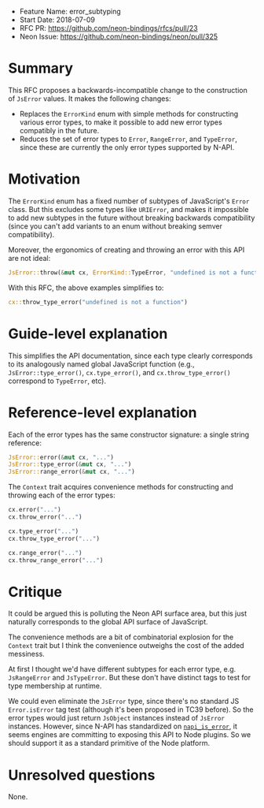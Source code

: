 - Feature Name: error_subtyping
- Start Date: 2018-07-09
- RFC PR: https://github.com/neon-bindings/rfcs/pull/23
- Neon Issue: https://github.com/neon-bindings/neon/pull/325

# Summary
[summary]: #summary

This RFC proposes a backwards-incompatible change to the construction of `JsError` values. It makes the following changes:
- Replaces the `ErrorKind` enum with simple methods for constructing various error types, to make it possible to add new error types compatibly in the future.
- Reduces the set of error types to `Error`, `RangeError`, and `TypeError`, since these are currently the only error types supported by N-API.

# Motivation
[motivation]: #motivation

The `ErrorKind` enum has a fixed number of subtypes of JavaScript's `Error` class. But this excludes some types like `URIError`, and makes it impossible to add new subtypes in the future without breaking backwards compatibility (since you can't add variants to an enum without breaking semver compatibility).

Moreover, the ergonomics of creating and throwing an error with this API are not ideal:

```rust
JsError::throw(&mut cx, ErrorKind::TypeError, "undefined is not a function")
```

With this RFC, the above examples simplifies to:

```rust
cx::throw_type_error("undefined is not a function")
```

# Guide-level explanation
[guide-level-explanation]: #guide-level-explanation

This simplifies the API documentation, since each type clearly corresponds to its analogously named global JavaScript function (e.g., `JsError::type_error()`, `cx.type_error()`, and `cx.throw_type_error()` correspond to `TypeError`, etc).


# Reference-level explanation
[reference-level-explanation]: #reference-level-explanation

Each of the error types has the same constructor signature: a single string reference:

```rust
JsError::error(&mut cx, "...")
JsError::type_error(&mut cx, "...")
JsError::range_error(&mut cx, "...")
```

The `Context` trait acquires convenience methods for constructing and throwing each of the error types:

```rust
cx.error("...")
cx.throw_error("...")

cx.type_error("...")
cx.throw_type_error("...")

cx.range_error("...")
cx.throw_range_error("...")
```

# Critique
[critique]: #critique

It could be argued this is polluting the Neon API surface area, but this just naturally corresponds to the global API surface of JavaScript.

The convenience methods are a bit of combinatorial explosion for the `Context` trait but I think the convenience outweighs the cost of the added messiness.

At first I thought we'd have different subtypes for each error type, e.g. `JsRangeError` and `JsTypeError`. But these don't have distinct tags to test for type membership at runtime.

We could even eliminate the `JsError` type, since there's no standard JS `Error.isError` tag test (although it's been proposed in TC39 before). So the error types would just return `JsObject` instances instead of `JsError` instances. However, since N-API has standardized on [`napi_is_error`](https://nodejs.org/api/n-api.html#n_api_napi_is_error_1), it seems engines are committing to exposing this API to Node plugins. So we should support it as a standard primitive of the Node platform.

# Unresolved questions
[unresolved]: #unresolved-questions

None.
